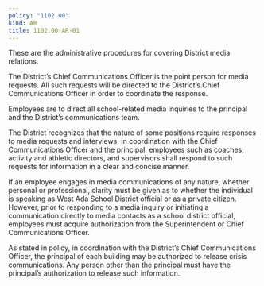 ```yaml
---
policy: "1102.00"
kind: AR
title: 1102.00-AR-01
---
```


These are the administrative procedures for covering District media relations.

The District’s Chief Communications Officer is the point person for media requests. All such requests will be directed
to the District’s Chief Communications Officer in order to coordinate the response.

Employees are to direct all school-related media inquiries to the principal and the District’s communications team.

The District recognizes that the nature of some positions require responses to media requests and interviews. In
coordination with the Chief Communications Officer and the principal, employees such as coaches, activity and
athletic directors, and supervisors shall respond to such requests for information in a clear and concise manner.

If an employee engages in media communications of any nature, whether personal or professional, clarity must be
given as to whether the individual is speaking as West Ada School District official or as a private citizen. However,
prior to responding to a media inquiry or initiating a communication directly to media contacts as a school district
official, employees must acquire authorization from the Superintendent or Chief Communications Officer.

As stated in policy, in coordination with the District’s Chief Communications Officer, the principal of each building
may be authorized to release crisis communications. Any person other than the principal must have the principal’s
authorization to release such information.
